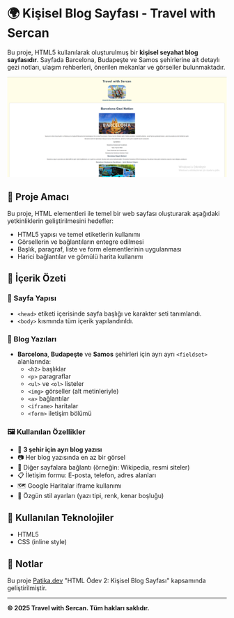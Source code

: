 # 🌍 Kişisel Blog Sayfası - Travel with Sercan

Bu proje, HTML5 kullanılarak oluşturulmuş bir **kişisel seyahat blog sayfasıdır**. Sayfada Barcelona, Budapeşte ve Samos şehirlerine ait detaylı gezi notları, ulaşım rehberleri, önerilen mekanlar ve görseller bulunmaktadır.

![Kapak Görseli](blog.png)

## 🎯 Proje Amacı

Bu proje, HTML elementleri ile temel bir web sayfası oluşturarak aşağıdaki yetkinliklerin geliştirilmesini hedefler:

- HTML5 yapısı ve temel etiketlerin kullanımı
- Görsellerin ve bağlantıların entegre edilmesi
- Başlık, paragraf, liste ve form elementlerinin uygulanması
- Harici bağlantılar ve gömülü harita kullanımı

## 🧩 İçerik Özeti

### 🔸 Sayfa Yapısı
- `<head>` etiketi içerisinde sayfa başlığı ve karakter seti tanımlandı.
- `<body>` kısmında tüm içerik yapılandırıldı.

### 🔸 Blog Yazıları
- **Barcelona**, **Budapeşte** ve **Samos** şehirleri için ayrı ayrı `<fieldset>` alanlarında:
  - `<h2>` başlıklar
  - `<p>` paragraflar
  - `<ul>` ve `<ol>` listeler
  - `<img>` görseller (alt metinleriyle)
  - `<a>` bağlantılar
  - `<iframe>` haritalar
  - `<form>` iletişim bölümü

### 🖼️ Kullanılan Özellikler
- 📌 **3 şehir için ayrı blog yazısı**
- 📷 Her blog yazısında en az bir görsel
- 🔗 Diğer sayfalara bağlantı (örneğin: Wikipedia, resmi siteler)
- 📋 İletişim formu: E-posta, telefon, adres alanları
- 🗺️ Google Haritalar iframe kullanımı
- 🎨 Özgün stil ayarları (yazı tipi, renk, kenar boşluğu)

## 🧪 Kullanılan Teknolojiler
- HTML5
- CSS (inline style)

## 📝 Notlar
Bu proje [Patika.dev](https://www.patika.dev) "HTML Ödev 2: Kişisel Blog Sayfası" kapsamında geliştirilmiştir.

---

**© 2025 Travel with Sercan. Tüm hakları saklıdır.**

